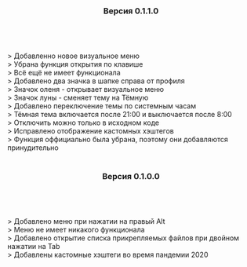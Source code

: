 <header><h3>Версия 0.1.1.0</h3></header><br/> 
> Добавленно новое визуальное меню<br/>
> Убрана функция открытия по клавише<br/>
> Всё ещё не имеет функционала<br/>
> Добавлено два значка в шапке справа от профиля<br/>
> Значок оленя - открывает визуальное меню<br/>
> Значок луны - сменяет тему на Тёмную<br/>
> Добавлено переключение темы по системным часам<br/>
> Тёмная тема включается после 21:00 и выключается после 8:00<br/>
> Отключить можно только в исходном коде<br/>
> Исправлено отображение кастомных хэштегов<br/>
> Функция оффициально была убрана, поэтому они добавляются принудительно<br/>
<br/>  
<header><h3>Версия 0.1.0.0</h3></header><br/>
> Добавлено меню при нажатии на правый Alt<br/>
> Меню не имеет никакого функционала<br/>
> Добавлено открытие списка прикрепляемых файлов при двойном нажатии на Tab<br/>
> Добавлены кастомные хэштеги во время пандемии 2020<br/>
